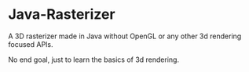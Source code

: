 # Java-Rasterizer
A 3D rasterizer made in Java without OpenGL or any other 3d rendering focused APIs.

No end goal, just to learn the basics of 3d rendering.
